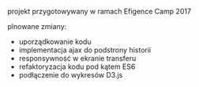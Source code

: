 projekt przygotowywany w ramach Efigence Camp 2017

plnowane zmiany:
- uporządkowanie kodu
- implementacja ajax do podstrony historii
- responsywność w ekranie transferu
- refaktoryzacja kodu pod kątem ES6
- podłączenie do wykresów D3.js
